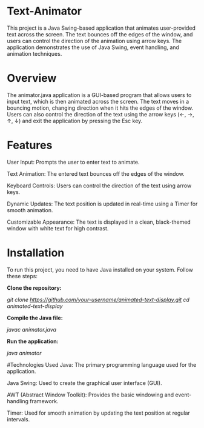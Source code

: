 # Text-Animator
This project is a Java Swing-based application that animates user-provided text across the screen. The text bounces off the edges of the window, and users can control the direction of the animation using arrow keys. The application demonstrates the use of Java Swing, event handling, and animation techniques.

# Overview
The animator.java application is a GUI-based program that allows users to input text, which is then animated across the screen. The text moves in a bouncing motion, changing direction when it hits the edges of the window. Users can also control the direction of the text using the arrow keys (←, →, ↑, ↓) and exit the application by pressing the Esc key.

# Features
User Input: Prompts the user to enter text to animate.

Text Animation: The entered text bounces off the edges of the window.

Keyboard Controls: Users can control the direction of the text using arrow keys.

Dynamic Updates: The text position is updated in real-time using a Timer for smooth animation.

Customizable Appearance: The text is displayed in a clean, black-themed window with white text for high contrast.

# Installation
To run this project, you need to have Java installed on your system. Follow these steps:

**Clone the repository:**

*git clone https://github.com/your-username/animated-text-display.git*
*cd animated-text-display*

**Compile the Java file:**

*javac animator.java*

**Run the application:**

*java animator*

#Technologies Used
Java: The primary programming language used for the application.

Java Swing: Used to create the graphical user interface (GUI).

AWT (Abstract Window Toolkit): Provides the basic windowing and event-handling framework.

Timer: Used for smooth animation by updating the text position at regular intervals.
